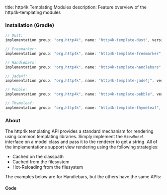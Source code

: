 title: http4k Templating Modules
description: Feature overview of the http4k-templating modules

### Installation (Gradle)

```groovy
// Dust: 
implementation group: "org.http4k", name: "http4k-template-dust", version: "4.1.2.0"

// Freemarker: 
implementation group: "org.http4k", name: "http4k-template-freemarker", version: "4.1.2.0"

// Handlebars: 
implementation group: "org.http4k", name: "http4k-template-handlebars", version: "4.1.2.0"

// Jade4j: 
implementation group: "org.http4k", name: "http4k-template-jade4j", version: "4.1.2.0"

// Pebble: 
implementation group: "org.http4k", name: "http4k-template-pebble", version: "4.1.2.0"

// Thymeleaf: 
implementation group: "org.http4k", name: "http4k-template-thymeleaf", version: "4.1.2.0"
```

### About
The http4k templating API provides a standard mechanism for rendering using common templating libraries. Simply implement the `ViewModel` interface on a model class and pass it to the renderer to get a string. All of the implementations support view rendering using the following strategies:

* Cached on the classpath
* Cached from the filesystem
* Hot-Reloading from the filesystem

The examples below are for Handlebars, but the others have the same APIs:

#### Code  [<img class="octocat"/>](https://github.com/http4k/http4k/blob/master/src/docs/guide/modules/templating/example.kt)

<script src="https://gist-it.appspot.com/https://github.com/http4k/http4k/blob/master/src/docs/guide/modules/templating/example.kt"></script>

[http4k]: https://http4k.org
